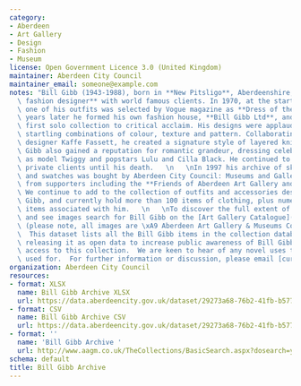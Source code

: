 ```yaml
---
category:
- Aberdeen
- Art Gallery
- Design
- Fashion
- Museum
license: Open Government Licence 3.0 (United Kingdom)
maintainer: Aberdeen City Council
maintainer_email: someone@example.com
notes: "Bill Gibb (1943-1988), born in **New Pitsligo**, Aberdeenshire, was an **international\
  \ fashion designer** with world famous clients. In 1970, at the start of his career,\
  \ one of his outfits was selected by Vogue magazine as **Dress of the Year**. Two\
  \ years later he formed his own fashion house, **Bill Gibb Ltd**, and launched his\
  \ first solo collection to critical acclaim. His designs were applauded for their\
  \ startling combinations of colour, texture and pattern. Collaborating with knitwear\
  \ designer Kaffe Fassett, he created a signature style of layered knits for women.\
  \ Gibb also gained a reputation for romantic grandeur, dressing celebrities such\
  \ as model Twiggy and popstars Lulu and Cilla Black. He continued to design for\
  \ private clients until his death.   \n   \nIn 1997 his archive of sketched designs\
  \ and swatches was bought by Aberdeen City Council: Museums and Gallery with help\
  \ from supporters including the **Friends of Aberdeen Art Gallery and Museums**.\
  \ We continue to add to the collection of outfits and accessories designed by Bill\
  \ Gibb, and currently hold more than 100 items of clothing, plus numerous other\
  \ items associated with him.   \n   \nTo discover the full extent of the collection\
  \ and see images search for Bill Gibb on the [Art Gallery Catalogue](http://www.aagm.co.uk/TheCollections/BasicSearch.aspx?dosearch=y&Artists=Gibb+Bill&Title=&chat=)\
  \ (please note, all images are \xA9 Aberdeen Art Gallery & Museums Collections).\
  \  This dataset lists all the Bill Gibb items in the collection database.  We are\
  \ releasing it as open data to increase public awareness of Bill Gibb, and increase\
  \ access to this collection.  We are keen to hear of any novel uses this data is\
  \ used for.  For further information or discussion, please email [curators@aberdeencity.gov.uk](mailto:curators@aberdeencity.gov.uk)."
organization: Aberdeen City Council
resources:
- format: XLSX
  name: Bill Gibb Archive XLSX
  url: https://data.aberdeencity.gov.uk/dataset/29273a68-76b2-41fb-b577-c9724640660a/resource/21007d09-0b63-4a2a-94b3-f9ef5d2c0d54/download/bill-gibb-archive-spreadsheet.xlsx
- format: CSV
  name: Bill Gibb Archive CSV
  url: https://data.aberdeencity.gov.uk/dataset/29273a68-76b2-41fb-b577-c9724640660a/resource/98c6c167-cda5-4353-86a3-98c683093218/download/bill-gibb-archive-text-file.csv
- format: ''
  name: 'Bill Gibb Archive '
  url: http://www.aagm.co.uk/TheCollections/BasicSearch.aspx?dosearch=y&Artists=Gibb+Bill&Title=&chat=
schema: default
title: Bill Gibb Archive
---
```

